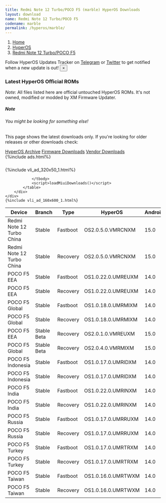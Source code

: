 ```yaml
---
title: Redmi Note 12 Turbo/POCO F5 (marble) HyperOS Downloads
layout: download
name: Redmi Note 12 Turbo/POCO F5
codename: marble
permalink: /hyperos/marble/
---
```

<nav aria-label="breadcrumb">
    <ol class="breadcrumb">
        <li class="breadcrumb-item"><a href="/">Home</a></li>
        <li class="breadcrumb-item"><a href="/hyperos/">HyperOS</a></li>
        <li class="breadcrumb-item active" aria-current="page"><a href="/hyperos/marble/">Redmi Note 12 Turbo/POCO F5</a></li>
    </ol>
</nav>
<div class="alert alert-primary alert-dismissible fade show" role="alert">
    Follow HyperOS Updates Tracker on <a href="https://t.me/MIUIUpdatesTracker" class="alert-link">Telegram</a>
     or <a href="https://twitter.com/MiFwUpdater" class="alert-link">Twitter</a> to get notified when a new update is out!
    <button type="button" class="close" data-dismiss="alert" aria-label="Close">
        <span aria-hidden="true">&times;</span>
    </button>
</div>

### Latest HyperOS Official ROMs
*Note*: All files listed here are official untouched HyperOS ROMs. It's not owned, modified or modded by XM Firmware Updater.
<div class="card">
  <div class="card-body">
    <h5 class="card-title">Note</h5>
    <h6 class="card-subtitle mb-2 text-muted">You might be looking for something else!</h6>
    <p class="card-text">This page shows the latest downloads only.
     If you're looking for older releases or other downloads check:</p>
    <a href="/archive/hyperos/marble/" class="card-link">HyperOS Archive</a>
    <a href="/firmware/marble/" class="card-link">Firmware Downloads</a>
    <a href="/vendor/marble/" class="card-link">Vendor Downloads</a>
  </div>
</div>
{%include ads.html%}
<div class="row justify-content-center">
    <div class="col-10">
        <div class="table-responsive-md" style="margin-top: 25px;">
            {%include vli_ad_320x50_1.html%}
            <table id="miui" class="display dt-responsive nowrap compact table table-striped table-hover table-sm">
                <thead class="thead-dark">
                    <tr>
                        <th data-ref="device">Device</th>
                        <th data-ref="branch">Branch</th>
                        <th data-ref="type">Type</th>
                        <th data-ref="miui">HyperOS</th>
                        <th data-ref="android">Android</th>
                        <th data-ref="size">Size</th>
                        <th data-ref="size">Date</th>
                        <th data-ref="link">Link</th>
                    </tr>
                </thead>
                <tbody>
                <tr><td>Redmi Note 12 Turbo China</td><td>Stable</td><td>Fastboot</td><td>OS2.0.5.0.VMRCNXM</td><td>15.0</td><td>7.8 GB</td><td>2025-03-24</td><td><a href="/hyperos/marble/stable/OS2.0.5.0.VMRCNXM/">Download</a></td></tr>
<tr><td>Redmi Note 12 Turbo China</td><td>Stable</td><td>Recovery</td><td>OS2.0.5.0.VMRCNXM</td><td>15.0</td><td>6.3 GB</td><td>2025-03-28</td><td><a href="/hyperos/marble/stable/OS2.0.5.0.VMRCNXM/">Download</a></td></tr>
<tr><td>POCO F5 EEA</td><td>Stable</td><td>Fastboot</td><td>OS1.0.22.0.UMREUXM</td><td>14.0</td><td>7.0 GB</td><td>2025-03-14</td><td><a href="/hyperos/marble/stable/OS1.0.22.0.UMREUXM/">Download</a></td></tr>
<tr><td>POCO F5 EEA</td><td>Stable</td><td>Recovery</td><td>OS1.0.22.0.UMREUXM</td><td>14.0</td><td>5.0 GB</td><td>2025-04-02</td><td><a href="/hyperos/marble/stable/OS1.0.22.0.UMREUXM/">Download</a></td></tr>
<tr><td>POCO F5 Global</td><td>Stable</td><td>Fastboot</td><td>OS1.0.18.0.UMRMIXM</td><td>14.0</td><td>7.8 GB</td><td>2025-03-19</td><td><a href="/hyperos/marble/stable/OS1.0.18.0.UMRMIXM/">Download</a></td></tr>
<tr><td>POCO F5 Global</td><td>Stable</td><td>Recovery</td><td>OS1.0.18.0.UMRMIXM</td><td>14.0</td><td>5.2 GB</td><td>2025-03-28</td><td><a href="/hyperos/marble/stable/OS1.0.18.0.UMRMIXM/">Download</a></td></tr>
<tr><td>POCO F5 EEA</td><td>Stable Beta</td><td>Recovery</td><td>OS2.0.1.0.VMREUXM</td><td>15.0</td><td>5.5 GB</td><td>2025-04-01</td><td><a href="/hyperos/marble/stable beta/OS2.0.1.0.VMREUXM/">Download</a></td></tr>
<tr><td>POCO F5 Global</td><td>Stable Beta</td><td>Recovery</td><td>OS2.0.4.0.VMRMIXM</td><td>15.0</td><td>5.5 GB</td><td>2025-04-24</td><td><a href="/hyperos/marble/stable beta/OS2.0.4.0.VMRMIXM/">Download</a></td></tr>
<tr><td>POCO F5 Indonesia</td><td>Stable</td><td>Fastboot</td><td>OS1.0.17.0.UMRIDXM</td><td>14.0</td><td>7.4 GB</td><td>2025-03-19</td><td><a href="/hyperos/marble/stable/OS1.0.17.0.UMRIDXM/">Download</a></td></tr>
<tr><td>POCO F5 Indonesia</td><td>Stable</td><td>Recovery</td><td>OS1.0.17.0.UMRIDXM</td><td>14.0</td><td>5.2 GB</td><td>2025-03-27</td><td><a href="/hyperos/marble/stable/OS1.0.17.0.UMRIDXM/">Download</a></td></tr>
<tr><td>POCO F5 India</td><td>Stable</td><td>Fastboot</td><td>OS1.0.22.0.UMRINXM</td><td>14.0</td><td>6.5 GB</td><td>2025-03-14</td><td><a href="/hyperos/marble/stable/OS1.0.22.0.UMRINXM/">Download</a></td></tr>
<tr><td>POCO F5 India</td><td>Stable</td><td>Recovery</td><td>OS1.0.22.0.UMRINXM</td><td>14.0</td><td>4.9 GB</td><td>2025-04-02</td><td><a href="/hyperos/marble/stable/OS1.0.22.0.UMRINXM/">Download</a></td></tr>
<tr><td>POCO F5 Russia</td><td>Stable</td><td>Fastboot</td><td>OS1.0.17.0.UMRRUXM</td><td>14.0</td><td>8.0 GB</td><td>2025-03-19</td><td><a href="/hyperos/marble/stable/OS1.0.17.0.UMRRUXM/">Download</a></td></tr>
<tr><td>POCO F5 Russia</td><td>Stable</td><td>Recovery</td><td>OS1.0.17.0.UMRRUXM</td><td>14.0</td><td>5.0 GB</td><td>2025-03-27</td><td><a href="/hyperos/marble/stable/OS1.0.17.0.UMRRUXM/">Download</a></td></tr>
<tr><td>POCO F5 Turkey</td><td>Stable</td><td>Fastboot</td><td>OS1.0.17.0.UMRTRXM</td><td>14.0</td><td>7.1 GB</td><td>2025-03-19</td><td><a href="/hyperos/marble/stable/OS1.0.17.0.UMRTRXM/">Download</a></td></tr>
<tr><td>POCO F5 Turkey</td><td>Stable</td><td>Recovery</td><td>OS1.0.17.0.UMRTRXM</td><td>14.0</td><td>5.0 GB</td><td>2025-03-27</td><td><a href="/hyperos/marble/stable/OS1.0.17.0.UMRTRXM/">Download</a></td></tr>
<tr><td>POCO F5 Taiwan</td><td>Stable</td><td>Fastboot</td><td>OS1.0.16.0.UMRTWXM</td><td>14.0</td><td>6.7 GB</td><td>2025-03-19</td><td><a href="/hyperos/marble/stable/OS1.0.16.0.UMRTWXM/">Download</a></td></tr>
<tr><td>POCO F5 Taiwan</td><td>Stable</td><td>Recovery</td><td>OS1.0.16.0.UMRTWXM</td><td>14.0</td><td>5.0 GB</td><td>2025-03-27</td><td><a href="/hyperos/marble/stable/OS1.0.16.0.UMRTWXM/">Download</a></td></tr>

                </tbody>
                <script>loadMiuiDownloads()</script>
            </table>
        </div>
    </div>
    {%include vli_ad_160x600_1.html%}
</div>
